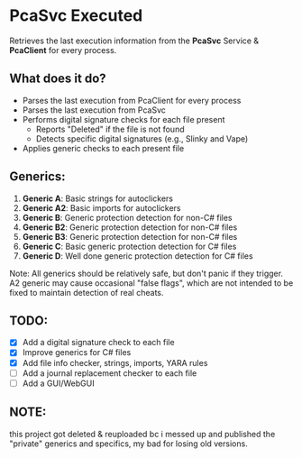 # PcaSvc Executed

Retrieves the last execution information from the **PcaSvc** Service & **PcaClient** for every process.

## What does it do?

- Parses the last execution from PcaClient for every process
- Parses the last execution from PcaSvc
- Performs digital signature checks for each file present
  - Reports "Deleted" if the file is not found
  - Detects specific digital signatures (e.g., Slinky and Vape)
- Applies generic checks to each present file

## Generics:

1. **Generic A**: Basic strings for autoclickers
2. **Generic A2**: Basic imports for autoclickers
3. **Generic B**: Generic protection detection for non-C# files
4. **Generic B2**: Generic protection detection for non-C# files
5. **Generic B3**: Generic protection detection for non-C# files
6. **Generic C**: Basic generic protection detection for C# files
7. **Generic D**: Well done generic protection detection for C# files

Note: All generics should be relatively safe, but don't panic if they trigger. A2 generic may cause occasional "false flags", which are not intended to be fixed to maintain detection of real cheats.

## TODO:

- [x] Add a digital signature check to each file
- [x] Improve generics for C# files
- [x] Add file info checker, strings, imports, YARA rules
- [ ] Add a journal replacement checker to each file
- [ ] Add a GUI/WebGUI

## NOTE: 

this project got deleted & reuploaded bc i messed up and published the "private" generics and specifics, my bad for losing old versions.
